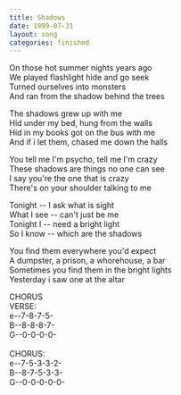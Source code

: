 ```yaml
---
title: Shadows
date: 1999-07-31
layout: song
categories: finished
---
```

On those hot summer nights years ago  
We played flashlight hide and go seek  
Turned ourselves into monsters  
And ran from the shadow behind the trees

The shadows grew up with me  
Hid under my bed, hung from the walls  
Hid in my books got on the bus with me  
And if i let them, chased me down the halls

You tell me I'm psycho, tell me I'm crazy  
These shadows are things no one can see  
I say you're the one that is crazy  
There's on your shoulder talking to me

<div class="chorus">
  Tonight -- I ask what is sight<br/>
  What I see -- can't just be me<br/>
  Tonight I -- need a bright light<br/>
  So I know -- which are the shadows
</div>

You find them everywhere you'd expect  
A dumpster, a prison, a whorehouse, a bar  
Sometimes you find them in the bright lights  
Yesterday i saw one at the altar

<div class="chorus">CHORUS</div>

<div class="chords">
  VERSE:<br/>
  e--7-8-7-5-<br/>
  B--8-8-8-7-<br/>
  G--0-0-0-0-<br/>
  <br/>
  CHORUS:<br/>
  e--7-5-3-3-2-<br/>
  B--8-7-5-3-3-<br/>
  G--0-0-0-0-0-
</div>
